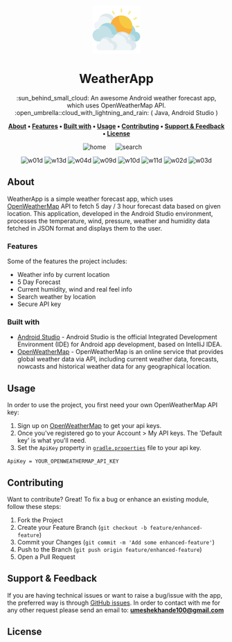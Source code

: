 <p align="center">
  <img width="110" height="auto" src="./images/cloudy.png" alt="logo">
</p>

<h1 align="center">WeatherApp</h1>

<p align="center">:sun_behind_small_cloud: An awesome Android weather forecast app, which uses OpenWeatherMap API. :open_umbrella::cloud_with_lightning_and_rain: ( Java, Android Studio ) </p>

<p align="center">
  <strong>
    <a href="#about">About</a> • 
    <a href="#features">Features</a> • 
    <a href="#built-with">Built with</a> • 
    <a href="#usage">Usage</a> • 
    <a href="#contributing">Contributing</a> • 
    <a href="#support--feedback">Support & Feedback</a> • 
    <a href="#license">License</a>  
  </strong>
</p>

<p align="center">
  <img src="./images/home.jpg" height="auto" width="30%"  alt="home"/> &emsp;
  <img src="./images/search.jpg" height="auto" width="30%"  alt="search"/> &emsp;
</p> 

<p align="center"> 
  <img src="./app/src/main/res/drawable/w01d.png" height="auto" width="8%" alt="w01d"/>
  <img src="./app/src/main/res/drawable/w13d.png" height="auto" width="8%" alt="w13d"/> 
  <img src="./app/src/main/res/drawable/w04d.png" height="auto" width="8%" alt="w04d"/> 
  <img src="./app/src/main/res/drawable/w09d.png" height="auto" width="8%" alt="w09d"/> 
  <img src="./app/src/main/res/drawable/w10d.png" height="auto" width="8%" alt="w10d"/> 
  <img src="./app/src/main/res/drawable/w11d.png" height="auto" width="8%" alt="w11d"/> 
  <img src="./app/src/main/res/drawable/w02d.png" height="auto" width="8%" alt="w02d"/> 
  <img src="./app/src/main/res/drawable/w03d.png" height="auto" width="8%" alt="w03d"/> 
</p> 

## About

WeatherApp is a simple weather forecast app, which uses [OpenWeatherMap](https://openweathermap.org/) API to fetch 5 day / 3 hour forecast data based on given location. This application, developed in the Android Studio environment, processes the temperature, wind, pressure, weather and humidity data fetched in JSON format and displays them to the user.

### Features
Some of the features the project includes:

- Weather info by current location
- 5 Day Forecast
- Current humidity, wind and real feel info
- Search weather by location
- Secure API key

### Built with

- [Android Studio](https://developer.android.com/studio) - Android Studio is the official Integrated Development Environment (IDE) for Android app development, based on IntelliJ IDEA.
- [OpenWeatherMap](https://openweathermap.org/) - OpenWeatherMap is an online service that provides global weather data via API, including current weather data, forecasts, nowcasts and historical weather data for any geographical location.

## Usage

In order to use the project, you first need your own OpenWeatherMap API key:

1. Sign up on [OpenWeatherMap](https://openweathermap.org/) to get your api keys.
2. Once you've registered go to your Account > My API keys. The 'Default key' is what you'll need.
3. Set the `ApiKey` property in [`gradle.properties`](./gradle.properties) file to your api key.
```properties
ApiKey = YOUR_OPENWEATHERMAP_API_KEY
```

## Contributing
Want to contribute? Great!
To fix a bug or enhance an existing module, follow these steps:

1. Fork the Project
2. Create your Feature Branch (`git checkout -b feature/enhanced-feature`)
3. Commit your Changes (`git commit -m 'Add some enhanced-feature'`)
4. Push to the Branch (`git push origin feature/enhanced-feature`)
5. Open a Pull Request

## Support & Feedback
If you are having technical issues or want to raise a bug/issue with the app, the preferred way is through [GitHub issues](https://github.com/enessfk/WeatherApp/issues). In order to contact with me for any other request please send an email to: **umeshekhande100@gmail.com**

## License
